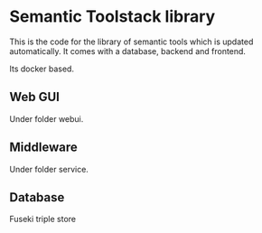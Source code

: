 # Semantic Toolstack library

This is the code for the library of semantic tools which is updated automatically. It comes with a database, backend and frontend.

Its docker based.

## Web GUI

Under folder webui.

## Middleware

Under folder service.

## Database

Fuseki triple store

